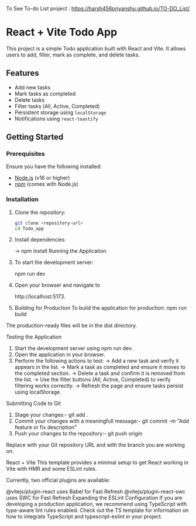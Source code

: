 To See To-do List project : https://harsh456priyanshu.github.io/TO-DO_List/

# React + Vite Todo App

This project is a simple Todo application built with React and Vite. It allows users to add, filter, mark as complete, and delete tasks.

## Features

- Add new tasks
- Mark tasks as completed
- Delete tasks
- Filter tasks (All, Active, Completed)
- Persistent storage using `localStorage`
- Notifications using `react-toastify`

## Getting Started

### Prerequisites

Ensure you have the following installed:

- [Node.js](https://nodejs.org/) (v16 or higher)
- [npm](https://www.npmjs.com/) (comes with Node.js)

### Installation

1. Clone the repository:

   ```bash
   git clone <repository-url>
   cd Todo_app

2. Install dependencies

    -> npm install
    Running the Application

3. To start the development server:

    npm run dev

4. Open your browser and navigate to

   http://localhost:5173.

5. Building for Production
To build the application for production:   npm run build




The production-ready files will be in the dist directory.

Testing the Application
1. Start the development server using npm run dev.
2. Open the application in your browser.
3. Perform the following actions to test:
        -> Add a new task and verify it appears in the list.
        -> Mark a task as completed and ensure it moves to the completed section.
        -> Delete a task and confirm it is removed from the list.
        -> Use the filter buttons (All, Active, Completed) to verify filtering works correctly.
        -> Refresh the page and ensure tasks persist using localStorage.




Submitting Code to Git

1. Stage your changes:- git add .
2. Commit your changes with a meaningfull message:- git commit -m "Add feature or fix description"
3. Push your changes to the repository:- git push origin <branch-name>



Replace <repository-url> with your Git repository URL and <branch-name> with the branch you are working on.


React + Vite
This template provides a minimal setup to get React working in Vite with HMR and some ESLint rules.

Currently, two official plugins are available:

@vitejs/plugin-react uses Babel for Fast Refresh
@vitejs/plugin-react-swc uses SWC for Fast Refresh
Expanding the ESLint Configuration
If you are developing a production application, we recommend using TypeScript with type-aware lint rules enabled. Check out the TS template for information on how to integrate TypeScript and typescript-eslint in your project.


